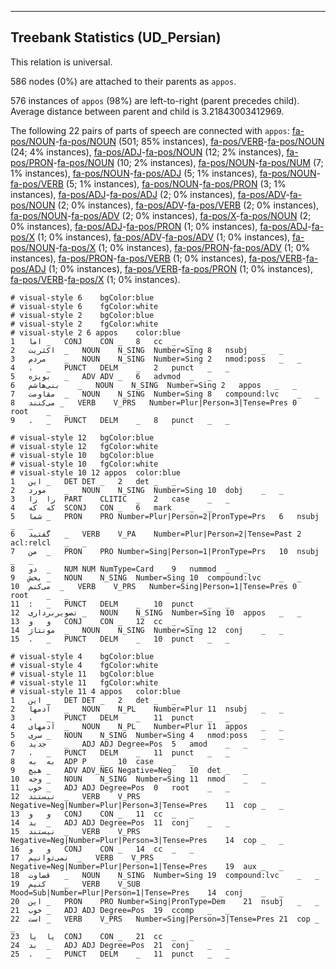 

--------------------------------------------------------------------------------

## Treebank Statistics (UD_Persian)

This relation is universal.

586 nodes (0%) are attached to their parents as `appos`.

576 instances of `appos` (98%) are left-to-right (parent precedes child).
Average distance between parent and child is 3.21843003412969.

The following 22 pairs of parts of speech are connected with `appos`: [fa-pos/NOUN]()-[fa-pos/NOUN]() (501; 85% instances), [fa-pos/VERB]()-[fa-pos/NOUN]() (24; 4% instances), [fa-pos/ADJ]()-[fa-pos/NOUN]() (12; 2% instances), [fa-pos/PRON]()-[fa-pos/NOUN]() (10; 2% instances), [fa-pos/NOUN]()-[fa-pos/NUM]() (7; 1% instances), [fa-pos/NOUN]()-[fa-pos/ADJ]() (5; 1% instances), [fa-pos/NOUN]()-[fa-pos/VERB]() (5; 1% instances), [fa-pos/NOUN]()-[fa-pos/PRON]() (3; 1% instances), [fa-pos/ADJ]()-[fa-pos/ADJ]() (2; 0% instances), [fa-pos/ADV]()-[fa-pos/NOUN]() (2; 0% instances), [fa-pos/ADV]()-[fa-pos/VERB]() (2; 0% instances), [fa-pos/NOUN]()-[fa-pos/ADV]() (2; 0% instances), [fa-pos/X]()-[fa-pos/NOUN]() (2; 0% instances), [fa-pos/ADJ]()-[fa-pos/PRON]() (1; 0% instances), [fa-pos/ADJ]()-[fa-pos/X]() (1; 0% instances), [fa-pos/ADV]()-[fa-pos/ADV]() (1; 0% instances), [fa-pos/NOUN]()-[fa-pos/X]() (1; 0% instances), [fa-pos/PRON]()-[fa-pos/ADV]() (1; 0% instances), [fa-pos/PRON]()-[fa-pos/VERB]() (1; 0% instances), [fa-pos/VERB]()-[fa-pos/ADJ]() (1; 0% instances), [fa-pos/VERB]()-[fa-pos/PRON]() (1; 0% instances), [fa-pos/VERB]()-[fa-pos/X]() (1; 0% instances).


~~~ conllu
# visual-style 6	bgColor:blue
# visual-style 6	fgColor:white
# visual-style 2	bgColor:blue
# visual-style 2	fgColor:white
# visual-style 2 6 appos	color:blue
1	اما	_	CONJ	CON	_	8	cc	_	_
2	اکثریت	_	NOUN	N_SING	Number=Sing	8	nsubj	_	_
3	مردم	_	NOUN	N_SING	Number=Sing	2	nmod:poss	_	_
4	،	_	PUNCT	DELM	_	2	punct	_	_
5	بویژه	_	ADV	ADV	_	6	advmod	_	_
6	بنی‌هاشم	_	NOUN	N_SING	Number=Sing	2	appos	_	_
7	مقاومت	_	NOUN	N_SING	Number=Sing	8	compound:lvc	_	_
8	می‌کنند	_	VERB	V_PRS	Number=Plur|Person=3|Tense=Pres	0	root	_	_
9	.	_	PUNCT	DELM	_	8	punct	_	_

~~~


~~~ conllu
# visual-style 12	bgColor:blue
# visual-style 12	fgColor:white
# visual-style 10	bgColor:blue
# visual-style 10	fgColor:white
# visual-style 10 12 appos	color:blue
1	این	_	DET	DET	_	2	det	_	_
2	مورد	_	NOUN	N_SING	Number=Sing	10	dobj	_	_
3	را	را	PART	CLITIC	_	2	case	_	_
4	که	که	SCONJ	CON	_	6	mark	_	_
5	شما	_	PRON	PRO	Number=Plur|Person=2|PronType=Prs	6	nsubj	_	_
6	گفتید	_	VERB	V_PA	Number=Plur|Person=2|Tense=Past	2	acl:relcl	_	_
7	من	_	PRON	PRO	Number=Sing|Person=1|PronType=Prs	10	nsubj	_	_
8	دو	_	NUM	NUM	NumType=Card	9	nummod	_	_
9	بخش	_	NOUN	N_SING	Number=Sing	10	compound:lvc	_	_
10	می‌کنم	_	VERB	V_PRS	Number=Sing|Person=1|Tense=Pres	0	root	_	_
11	:	_	PUNCT	DELM	_	10	punct	_	_
12	تصویربرداری	_	NOUN	N_SING	Number=Sing	10	appos	_	_
13	و	و	CONJ	CON	_	12	cc	_	_
14	مونتاژ	_	NOUN	N_SING	Number=Sing	12	conj	_	_
15	.	_	PUNCT	DELM	_	10	punct	_	_

~~~


~~~ conllu
# visual-style 4	bgColor:blue
# visual-style 4	fgColor:white
# visual-style 11	bgColor:blue
# visual-style 11	fgColor:white
# visual-style 11 4 appos	color:blue
1	این	_	DET	DET	_	2	det	_	_
2	آدمها	_	NOUN	N_PL	Number=Plur	11	nsubj	_	_
3	،	_	PUNCT	DELM	_	11	punct	_	_
4	آدمهای	_	NOUN	N_PL	Number=Plur	11	appos	_	_
5	سری	_	NOUN	N_SING	Number=Sing	4	nmod:poss	_	_
6	جدید	_	ADJ	ADJ	Degree=Pos	5	amod	_	_
7	،	_	PUNCT	DELM	_	11	punct	_	_
8	به	به	ADP	P	_	10	case	_	_
9	هیچ	_	ADV	ADV_NEG	Negative=Neg	10	det	_	_
10	وجه	_	NOUN	N_SING	Number=Sing	11	nmod	_	_
11	خوب	_	ADJ	ADJ	Degree=Pos	0	root	_	_
12	نیستند	_	VERB	V_PRS	Negative=Neg|Number=Plur|Person=3|Tense=Pres	11	cop	_	_
13	و	و	CONJ	CON	_	11	cc	_	_
14	بد	_	ADJ	ADJ	Degree=Pos	11	conj	_	_
15	نیستند	_	VERB	V_PRS	Negative=Neg|Number=Plur|Person=3|Tense=Pres	14	cop	_	_
16	و	و	CONJ	CON	_	14	cc	_	_
17	نمی‌توانیم	_	VERB	V_PRS	Negative=Neg|Number=Plur|Person=1|Tense=Pres	19	aux	_	_
18	قضاوت	_	NOUN	N_SING	Number=Sing	19	compound:lvc	_	_
19	کنیم	_	VERB	V_SUB	Mood=Sub|Number=Plur|Person=1|Tense=Pres	14	conj	_	_
20	این	_	PRON	PRO	Number=Sing|PronType=Dem	21	nsubj	_	_
21	خوب	_	ADJ	ADJ	Degree=Pos	19	ccomp	_	_
22	است	_	VERB	V_PRS	Number=Sing|Person=3|Tense=Pres	21	cop	_	_
23	یا	یا	CONJ	CON	_	21	cc	_	_
24	بد	_	ADJ	ADJ	Degree=Pos	21	conj	_	_
25	.	_	PUNCT	DELM	_	11	punct	_	_

~~~



